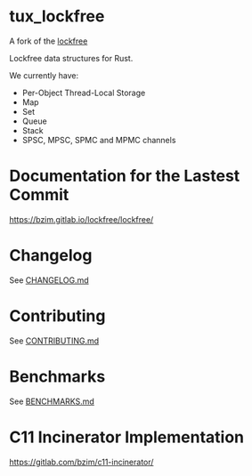 # tux_lockfree

A fork of the [lockfree](https://gitlab.com/bzim/lockfree/)

Lockfree data structures for Rust.

We currently have:
* Per-Object Thread-Local Storage
* Map
* Set
* Queue
* Stack
* SPSC, MPSC, SPMC and MPMC channels

# Documentation for the Lastest Commit
<https://bzim.gitlab.io/lockfree/lockfree/>

# Changelog
See [CHANGELOG.md](CHANGELOG.md)

# Contributing
See [CONTRIBUTING.md](CONTRIBUTING.md)

# Benchmarks
See [BENCHMARKS.md](BENCHMARKS.md)

# C11 Incinerator Implementation
<https://gitlab.com/bzim/c11-incinerator/>
